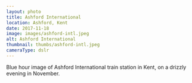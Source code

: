 ```yaml
---
layout: photo
title: Ashford International
location: Ashford, Kent
date: 2017-11-18
image: images/ashford-intl.jpeg
alt: Ashford International
thumbnail: thumbs/ashford-intl.jpeg
cameraType: dslr
---
```

Blue hour image of Ashford International train station in Kent, on a drizzly evening in November. 
